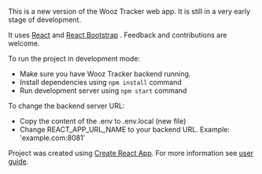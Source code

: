 This is a new version of the Wooz Tracker web app. It is still in a very early stage of development.

It uses [React](https://reactjs.org/) and [React Bootstrap](https://react-bootstrap.github.io/) . Feedback and contributions are welcome.

To run the project in development mode:

- Make sure you have Wooz Tracker backend running.
- Install dependencies using `npm install` command
- Run development server using `npm start` command

To change the backend server URL:

- Copy the content of the .env to .env.local (new file)
- Change REACT_APP_URL_NAME to your backend URL. Example: 'example.com:8081'

Project was created using [Create React App](https://github.com/facebook/create-react-app). For more information see [user guide](https://github.com/facebook/create-react-app/blob/master/packages/react-scripts/template/README.md).